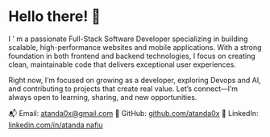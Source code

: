 # Hello there! 👋
 I ' m a passionate Full-Stack Software Developer specializing in building scalable, high-performance websites and mobile applications. With a strong foundation in both frontend and backend technologies, I focus on creating clean, maintainable code that delivers exceptional user experiences.
 
 Right now, I’m focused on growing as a developer, exploring Devops and AI, and contributing to projects that create real value.
Let’s connect—I’m always open to learning, sharing, and new opportunities.

📬 Email: [atanda0x@gmail.com](mailto:atanda0x@gmail.com)
🔗 GitHub: [github.com/atanda0x](https://github.com/0xatanda)
🔗 LinkedIn: [linkedin.com/in/atanda nafiu](https://www.linkedin.com/in/nafiu-atanda-7685681a7/) 
<div>

            
</div> 

